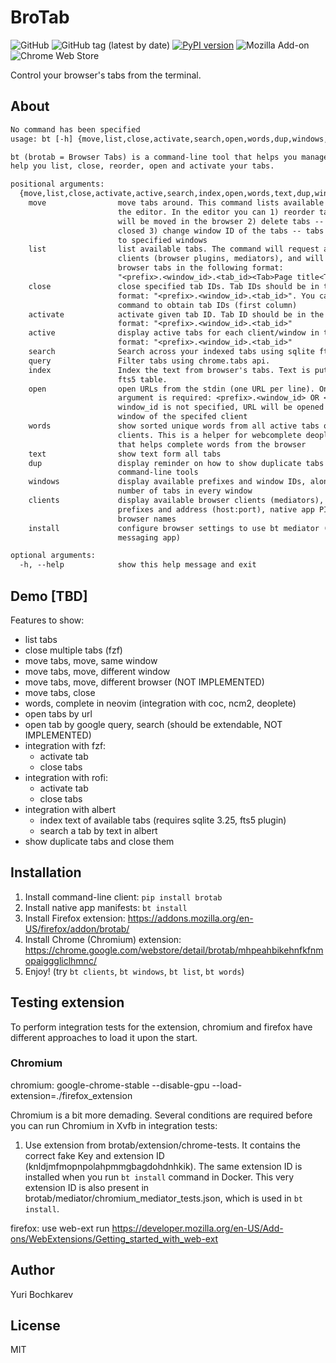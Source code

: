 # BroTab

![GitHub](https://img.shields.io/github/license/balta2ar/brotab)
![GitHub tag (latest by date)](https://img.shields.io/github/v/tag/balta2ar/brotab)
[![PyPI version](https://badge.fury.io/py/brotab.svg)](https://badge.fury.io/py/brotab)
![Mozilla Add-on](https://img.shields.io/amo/v/brotab)
![Chrome Web Store](https://img.shields.io/chrome-web-store/v/mhpeahbikehnfkfnmopaigggliclhmnc)

Control your browser's tabs from the terminal.

## About

```txt
No command has been specified
usage: bt [-h] {move,list,close,activate,search,open,words,dup,windows,clients} ...

bt (brotab = Browser Tabs) is a command-line tool that helps you manage browser tabs. It can
help you list, close, reorder, open and activate your tabs.

positional arguments:
  {move,list,close,activate,active,search,index,open,words,text,dup,windows,clients,install}
    move                move tabs around. This command lists available tabs and runs
                        the editor. In the editor you can 1) reorder tabs -- tabs
                        will be moved in the browser 2) delete tabs -- tabs will be
                        closed 3) change window ID of the tabs -- tabs will be moved
                        to specified windows
    list                list available tabs. The command will request all available
                        clients (browser plugins, mediators), and will display
                        browser tabs in the following format:
                        "<prefix>.<window_id>.<tab_id><Tab>Page title<Tab>URL"
    close               close specified tab IDs. Tab IDs should be in the following
                        format: "<prefix>.<window_id>.<tab_id>". You can use "list"
                        command to obtain tab IDs (first column)
    activate            activate given tab ID. Tab ID should be in the following
                        format: "<prefix>.<window_id>.<tab_id>"
    active              display active tabs for each client/window in the following
                        format: "<prefix>.<window_id>.<tab_id>"
    search              Search across your indexed tabs using sqlite fts5 plugin.
    query               Filter tabs using chrome.tabs api.
    index               Index the text from browser's tabs. Text is put into sqlite
                        fts5 table.
    open                open URLs from the stdin (one URL per line). One positional
                        argument is required: <prefix>.<window_id> OR <client>. If
                        window_id is not specified, URL will be opened in the active
                        window of the specifed client
    words               show sorted unique words from all active tabs of all
                        clients. This is a helper for webcomplete deoplete plugin
                        that helps complete words from the browser
    text                show text form all tabs
    dup                 display reminder on how to show duplicate tabs using
                        command-line tools
    windows             display available prefixes and window IDs, along with the
                        number of tabs in every window
    clients             display available browser clients (mediators), their
                        prefixes and address (host:port), native app PIDs, and
                        browser names
    install             configure browser settings to use bt mediator (native
                        messaging app)

optional arguments:
  -h, --help            show this help message and exit
```

## Demo [TBD]

Features to show:

* list tabs
* close multiple tabs (fzf)
* move tabs, move, same window
* move tabs, move, different window
* move tabs, move, different browser (NOT IMPLEMENTED)
* move tabs, close
* words, complete in neovim (integration with coc, ncm2, deoplete)
* open tabs by url
* open tab by google query, search (should be extendable, NOT IMPLEMENTED)
* integration with fzf:
  * activate tab
  * close tabs
* integration with rofi:
  * activate tab
  * close tabs
* integration with albert
  * index text of available tabs (requires sqlite 3.25, fts5 plugin)
  * search a tab by text in albert
* show duplicate tabs and close them

## Installation

1. Install command-line client: `pip install brotab`
1. Install native app manifests: `bt install`
1. Install Firefox extension: https://addons.mozilla.org/en-US/firefox/addon/brotab/
1. Install Chrome (Chromium) extension: https://chrome.google.com/webstore/detail/brotab/mhpeahbikehnfkfnmopaigggliclhmnc/
1. Enjoy! (try `bt clients`, `bt windows`, `bt list`, `bt words`)

## Testing extension

To perform integration tests for the extension, chromium and firefox have
different approaches to load it upon the start.

### Chromium

chromium: google-chrome-stable --disable-gpu --load-extension=./firefox_extension

Chromium is a bit more demading. Several conditions are required before you can
run Chromium in Xvfb in integration tests:

1. Use extension from brotab/extension/chrome-tests. It contains the correct
   fake Key and extension ID (knldjmfmopnpolahpmmgbagdohdnhkik). The same
   extension ID is installed when you run `bt install` command in Docker.
   This very extension ID is also present in
   brotab/mediator/chromium_mediator_tests.json, which is used in `bt install`.

firefox: use web-ext run
https://developer.mozilla.org/en-US/Add-ons/WebExtensions/Getting_started_with_web-ext

## Author

Yuri Bochkarev

## License

MIT

